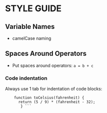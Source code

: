 # STYLE GUIDE

## Variable Names
* camelCase naming


## Spaces Around Operators
* Put spaces around operators:
``` a = b + c ```

### Code indentation
Always use 1 tab for indentation of code blocks:
```
    function toCelsius(fahrenheit) {
      return (5 / 9) * (fahrenheit - 32);
       } ```
       
    
